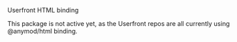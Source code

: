Userfront HTML binding

This package is not active yet, as the Userfront repos are all currently using @anymod/html binding.
